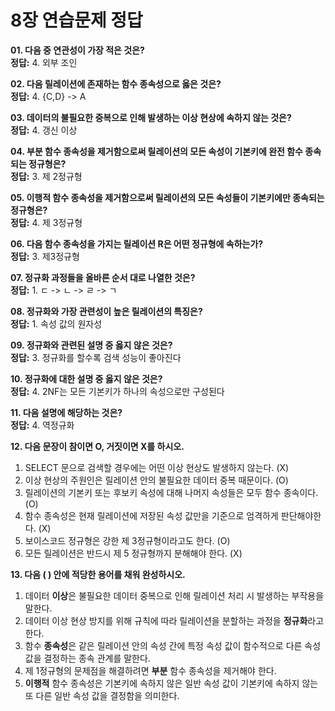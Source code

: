 # 8장 연습문제 정답

**01. 다음 중 연관성이 가장 적은 것은?**  
**정답:** 4. 외부 조인

**02. 다음 릴레이션에 존재하는 함수 종속성으로 옳은 것은?**  
**정답:** 4. {C,D} -> A

**03. 데이터의 불필요한 중복으로 인해 발생하는 이상 현상에 속하지 않는 것은?**  
**정답:** 4. 갱신 이상

**04. 부분 함수 종속성을 제거함으로써 릴레이션의 모든 속성이 기본키에 완전 함수 종속되는 정규형은?**  
**정답:** 3. 제 2정규형

**05. 이행적 함수 종속성을 제거함으로써 릴레이션의 모든 속성들이 기본키에만 종속되는 정규형은?**  
**정답:** 4. 제 3정규형

**06. 다음 함수 종속성을 가지는 릴레이션 R은 어떤 정규형에 속하는가?**  
**정답:** 3. 제3정규형

**07. 정규화 과정들을 올바른 순서 대로 나열한 것은?**  
**정답:** 1. ㄷ -> ㄴ -> ㄹ -> ㄱ

**08. 정규화와 가장 관련성이 높은 릴레이션의 특징은?**  
**정답:** 1. 속성 값의 원자성

**09. 정규화와 관련된 설명 중 옳지 않은 것은?**  
**정답:** 3. 정규화를 할수록 검색 성능이 좋아진다

**10. 정규화에 대한 설명 중 옳지 않은 것은?**  
**정답:** 4. 2NF는 모든 기본키가 하나의 속성으로만 구성된다

**11. 다음 설명에 해당하는 것은?**  
**정답:** 4. 역정규화

**12. 다음 문장이 참이면 O, 거짓이면 X를 하시오.**  
1. SELECT 문으로 검색할 경우에는 어떤 이상 현상도 발생하지 않는다. (X)  
2. 이상 현상의 주원인은 릴레이션 안의 불필요한 데이터 중복 때문이다. (O)  
3. 릴레이션의 기본키 또는 후보키 속성에 대해 나머지 속성들은 모두 함수 종속이다. (O)  
4. 함수 종속성은 현재 릴레이션에 저장된 속성 값만을 기준으로 엄격하게 판단해야한다. (X)  
5. 보이스코드 정규형은 강한 제 3정규형이라고도 한다. (O)  
6. 모든 릴레이션은 반드시 제 5 정규형까지 분해해야 한다. (X)

**13. 다음 ( ) 안에 적당한 용어를 채워 완성하시오.**  
1. 데이터 **이상**은 불필요한 데이터 중복으로 인해 릴레이션 처리 시 발생하는 부작용을 말한다.  
2. 데이터 이상 현상 방지를 위해 규칙에 따라 릴레이션을 분할하는 과정을 **정규화**라고 한다.  
3. 함수 **종속성**은 같은 릴레이션 안의 속성 간에 특정 속성 값이 함수적으로 다른 속성 값을 결정하는 종속 관계를 말한다.  
4. 제 1정규형의 문제점을 해결하려면 **부분** 함수 종속성을 제거해야 한다.  
5. **이행적** 함수 종속성은 기본키에 속하지 않은 일반 속성 값이 기본키에 속하지 않는 또 다른 일반 속성 값을 결정함을 의미한다.
